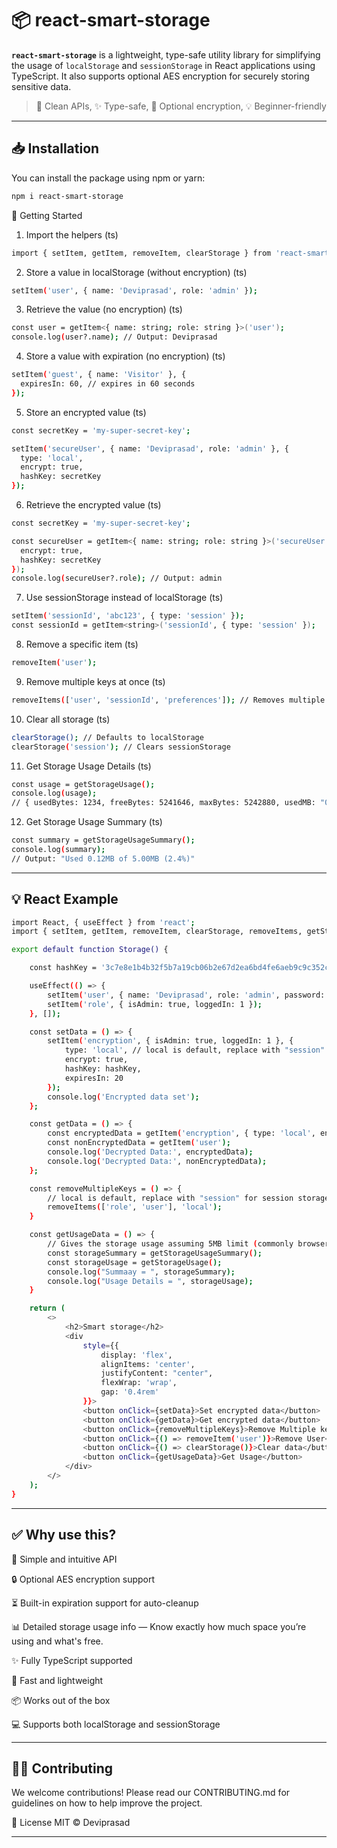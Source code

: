 # 📦 react-smart-storage

**`react-smart-storage`** is a lightweight, type-safe utility library for simplifying the usage of `localStorage` and `sessionStorage` in React applications using TypeScript. It also supports optional AES encryption for securely storing sensitive data.

> 🚀 Clean APIs, ✨ Type-safe, 🔐 Optional encryption, 💡 Beginner-friendly

---

## 📥 Installation

You can install the package using npm or yarn:

```bash
npm i react-smart-storage
```

🔧 Getting Started
1. Import the helpers (ts)
```bash
import { setItem, getItem, removeItem, clearStorage } from 'react-smart-storage';
```

2. Store a value in localStorage (without encryption) (ts)
```bash
setItem('user', { name: 'Deviprasad', role: 'admin' });
```

3. Retrieve the value (no encryption) (ts)
```bash
const user = getItem<{ name: string; role: string }>('user');
console.log(user?.name); // Output: Deviprasad
```

4. Store a value with expiration (no encryption) (ts)
```bash
setItem('guest', { name: 'Visitor' }, {
  expiresIn: 60, // expires in 60 seconds
});
```

5. Store an encrypted value (ts)
```bash
const secretKey = 'my-super-secret-key';

setItem('secureUser', { name: 'Deviprasad', role: 'admin' }, {
  type: 'local',
  encrypt: true,
  hashKey: secretKey
});
```

6. Retrieve the encrypted value (ts)
```bash
const secretKey = 'my-super-secret-key';

const secureUser = getItem<{ name: string; role: string }>('secureUser', {
  encrypt: true,
  hashKey: secretKey
});
console.log(secureUser?.role); // Output: admin
```

7. Use sessionStorage instead of localStorage (ts)
```bash
setItem('sessionId', 'abc123', { type: 'session' });
const sessionId = getItem<string>('sessionId', { type: 'session' });
```

8. Remove a specific item (ts)
```bash
removeItem('user');
```
9. Remove multiple keys at once (ts)
```bash
removeItems(['user', 'sessionId', 'preferences']); // Removes multiple keys
```

10. Clear all storage (ts)
```bash
clearStorage(); // Defaults to localStorage
clearStorage('session'); // Clears sessionStorage
```

11. Get Storage Usage Details (ts)
```bash
const usage = getStorageUsage(); 
console.log(usage);
// { usedBytes: 1234, freeBytes: 5241646, maxBytes: 5242880, usedMB: "0.00", freeMB: "4.99", maxMB: "5.00" }
```

12. Get Storage Usage Summary (ts)
```bash
const summary = getStorageUsageSummary();
console.log(summary);
// Output: "Used 0.12MB of 5.00MB (2.4%)"
```

---
## 💡 React Example
```bash
import React, { useEffect } from 'react';
import { setItem, getItem, removeItem, clearStorage, removeItems, getStorageUsageSummary, getStorageUsage } from 'react-smart-storage';

export default function Storage() {

    const hashKey = '3c7e8e1b4b32f5b7a19cb06b2e67d2ea6bd4fe6aeb9c9c352c8cd7ecff59b6b1';

    useEffect(() => {
        setItem('user', { name: 'Deviprasad', role: 'admin', password: 'sample@123' });
        setItem('role', { isAdmin: true, loggedIn: 1 });
    }, []);

    const setData = () => {
        setItem('encryption', { isAdmin: true, loggedIn: 1 }, {
            type: 'local', // local is default, replace with "session" for session storage
            encrypt: true,
            hashKey: hashKey,
            expiresIn: 20
        });
        console.log('Encrypted data set');
    };

    const getData = () => {
        const encryptedData = getItem('encryption', { type: 'local', encrypt: true, hashKey: hashKey });
        const nonEncryptedData = getItem('user');
        console.log('Decrypted Data:', encryptedData);
        console.log('Decrypted Data:', nonEncryptedData);
    };

    const removeMultipleKeys = () => {
        // local is default, replace with "session" for session storage
        removeItems(['role', 'user'], 'local');
    }

    const getUsageData = () => {
        // Gives the storage usage assuming 5MB limit (commonly browser default, but varies)
        const storageSummary = getStorageUsageSummary();
        const storageUsage = getStorageUsage();
        console.log("Summaay = ", storageSummary);
        console.log("Usage Details = ", storageUsage);
    }

    return (
        <>
            <h2>Smart storage</h2>
            <div
                style={{
                    display: 'flex',
                    alignItems: 'center',
                    justifyContent: "center",
                    flexWrap: 'wrap',
                    gap: '0.4rem'
                }}>
                <button onClick={setData}>Set encrypted data</button>
                <button onClick={getData}>Get encrypted data</button>
                <button onClick={removeMultipleKeys}>Remove Multiple keys</button>
                <button onClick={() => removeItem('user')}>Remove User</button>
                <button onClick={() => clearStorage()}>Clear data</button>
                <button onClick={getUsageData}>Get Usage</button>
            </div>
        </>
    );
}

```
---

## ✅ Why use this?  

🧠 Simple and intuitive API

🔒 Optional AES encryption support

⏳ Built-in expiration support for auto-cleanup

📊 Detailed storage usage info — Know exactly how much space you’re using and what's free.

✨ Fully TypeScript supported

🚀 Fast and lightweight

📦 Works out of the box

💻 Supports both localStorage and sessionStorage

---
## 🧑‍💻 Contributing
We welcome contributions! Please read our CONTRIBUTING.md for guidelines on how to help improve the project.

📄 License
MIT © Deviprasad



---


